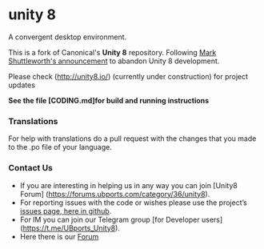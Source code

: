 # unity 8
A convergent desktop environment.

This is a fork of Canonical's **Unity 8** repository. Following [Mark Shuttleworth's announcement](https://insights.ubuntu.com/2017/04/05/growing-ubuntu-for-cloud-and-iot-rather-than-phone-and-convergence/)  to abandon Unity 8 development.

Please check (http://unity8.io/) (currently under construction) for project updates
 
**See the file [CODING.md]for build and running instructions**

### Translations ###
For help with translations do a pull request with the changes that you made to the .po file of your language.

### Contact Us ###

* If you are interesting in helping us in any way you can join [Unity8 Forum] (https://forums.ubports.com/category/36/unity8).
* For reporting issues with the code or wishes please use the project’s [issues page, here in github](https://github.com/ubports/unity8/issues).
* For IM you can join our Telegram group [for Developer users] (https://t.me/UBports_Unity8).
* Here there is our [Forum](https://forums.ubports.com/) 
